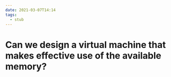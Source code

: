 ```yaml
---
date: 2021-03-07T14:14
tags: 
  - stub
---
```


# Can we design a virtual machine that makes effective use of the available memory?


